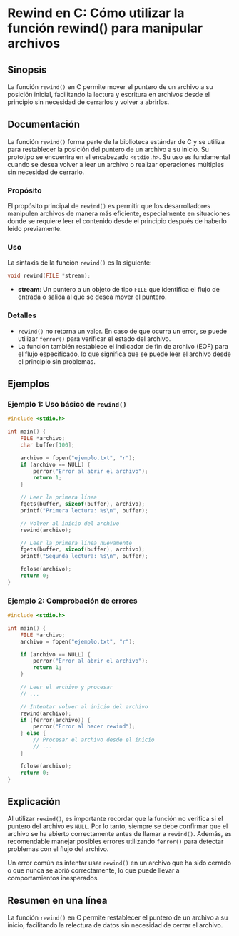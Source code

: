<!--
Meta Description: # Rewind en C: Cómo utilizar la función rewind() para manipular archivos ## Sinopsis La función `rewind()` en C permite mover el puntero de un archivo...
Meta Keywords: archivo, rewind, que, función, buffer
-->

# Rewind en C: Cómo utilizar la función rewind() para manipular archivos

## Sinopsis
La función `rewind()` en C permite mover el puntero de un archivo a su posición inicial, facilitando la lectura y escritura en archivos desde el principio sin necesidad de cerrarlos y volver a abrirlos.

## Documentación
La función `rewind()` forma parte de la biblioteca estándar de C y se utiliza para restablecer la posición del puntero de un archivo a su inicio. Su prototipo se encuentra en el encabezado `<stdio.h>`. Su uso es fundamental cuando se desea volver a leer un archivo o realizar operaciones múltiples sin necesidad de cerrarlo.

### Propósito
El propósito principal de `rewind()` es permitir que los desarrolladores manipulen archivos de manera más eficiente, especialmente en situaciones donde se requiere leer el contenido desde el principio después de haberlo leído previamente.

### Uso
La sintaxis de la función `rewind()` es la siguiente:

```c
void rewind(FILE *stream);
```

- **stream**: Un puntero a un objeto de tipo `FILE` que identifica el flujo de entrada o salida al que se desea mover el puntero.

### Detalles
- `rewind()` no retorna un valor. En caso de que ocurra un error, se puede utilizar `ferror()` para verificar el estado del archivo.
- La función también restablece el indicador de fin de archivo (EOF) para el flujo especificado, lo que significa que se puede leer el archivo desde el principio sin problemas.

## Ejemplos
### Ejemplo 1: Uso básico de `rewind()`
```c
#include <stdio.h>

int main() {
    FILE *archivo;
    char buffer[100];

    archivo = fopen("ejemplo.txt", "r");
    if (archivo == NULL) {
        perror("Error al abrir el archivo");
        return 1;
    }

    // Leer la primera línea
    fgets(buffer, sizeof(buffer), archivo);
    printf("Primera lectura: %s\n", buffer);

    // Volver al inicio del archivo
    rewind(archivo);

    // Leer la primera línea nuevamente
    fgets(buffer, sizeof(buffer), archivo);
    printf("Segunda lectura: %s\n", buffer);

    fclose(archivo);
    return 0;
}
```

### Ejemplo 2: Comprobación de errores
```c
#include <stdio.h>

int main() {
    FILE *archivo;
    archivo = fopen("ejemplo.txt", "r");

    if (archivo == NULL) {
        perror("Error al abrir el archivo");
        return 1;
    }

    // Leer el archivo y procesar
    // ...

    // Intentar volver al inicio del archivo
    rewind(archivo);
    if (ferror(archivo)) {
        perror("Error al hacer rewind");
    } else {
        // Procesar el archivo desde el inicio
        // ...
    }

    fclose(archivo);
    return 0;
}
```

## Explicación
Al utilizar `rewind()`, es importante recordar que la función no verifica si el puntero del archivo es `NULL`. Por lo tanto, siempre se debe confirmar que el archivo se ha abierto correctamente antes de llamar a `rewind()`. Además, es recomendable manejar posibles errores utilizando `ferror()` para detectar problemas con el flujo del archivo.

Un error común es intentar usar `rewind()` en un archivo que ha sido cerrado o que nunca se abrió correctamente, lo que puede llevar a comportamientos inesperados.

## Resumen en una línea
La función `rewind()` en C permite restablecer el puntero de un archivo a su inicio, facilitando la relectura de datos sin necesidad de cerrar el archivo.